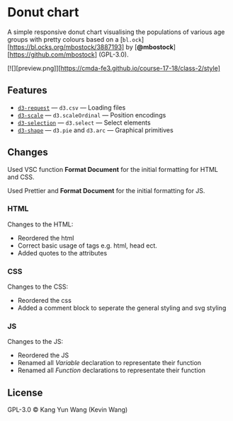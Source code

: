 # Donut chart

A simple responsive donut chart visualising the populations of various age
groups with pretty colours based on a [`bl.ock`][https://bl.ocks.org/mbostock/3887193]
by [**@mbostock**][https://github.com/mbostock] (GPL-3.0).

[![][preview.png]][https://cmda-fe3.github.io/course-17-18/class-2/style]

## Features

*   [`d3-request`](https://github.com/d3/d3-request#api-reference)
    — `d3.csv`
    — Loading files
*   [`d3-scale`](https://github.com/d3/d3-scale#api-reference)
    — `d3.scaleOrdinal`
    — Position encodings
*   [`d3-selection`](https://github.com/d3/d3-selection#api-reference)
    — `d3.select`
    — Select elements
*   [`d3-shape`](https://github.com/d3/d3-shape#api-reference)
    — `d3.pie` and `d3.arc`
    — Graphical primitives

## Changes
Used VSC function **Format Document** for the initial formatting for HTML and CSS.

Used Prettier and **Format Document** for the initial formatting for JS.

### HTML
Changes to the HTML:
- Reordered the html
- Correct basic usage of tags e.g. html, head ect.
- Added quotes to the attributes

### CSS
Changes to the CSS:
- Reordered the css
- Added a comment block to seperate the general styling and svg styling

### JS
Changes to the JS:
- Reordered the JS
- Renamed all *Variable* declaration to representate their function
- Renamed all *Function* declarations to representate their function

## License

GPL-3.0 © Kang Yun Wang (Kevin Wang)

[block]: https://bl.ocks.org/mbostock/3887193

[block-author]: https://github.com/mbostock

[cover]: preview.png

[url]: https://cmda-fe3.github.io/course-17-18/class-2/style
